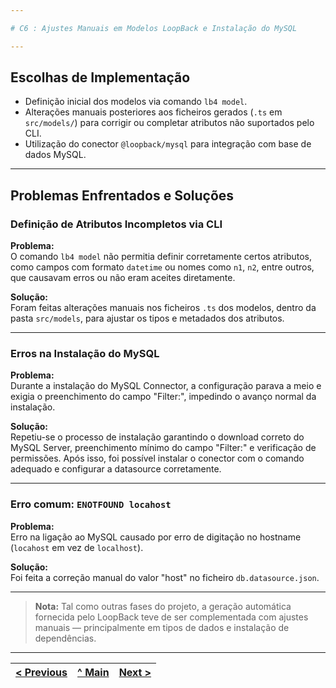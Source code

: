 ```yaml
---

# C6 : Ajustes Manuais em Modelos LoopBack e Instalação do MySQL

---
```


## Escolhas de Implementação

- Definição inicial dos modelos via comando `lb4 model`.
- Alterações manuais posteriores aos ficheiros gerados (`.ts` em `src/models/`) para corrigir ou completar atributos não suportados pelo CLI.
- Utilização do conector `@loopback/mysql` para integração com base de dados MySQL.

---

## Problemas Enfrentados e Soluções

### Definição de Atributos Incompletos via CLI

**Problema:**  
O comando `lb4 model` não permitia definir corretamente certos atributos, como campos com formato `datetime` ou nomes como `n1`, `n2`, entre outros, que causavam erros ou não eram aceites diretamente.

**Solução:**  
Foram feitas alterações manuais nos ficheiros `.ts` dos modelos, dentro da pasta `src/models`, para ajustar os tipos e metadados dos atributos.

---

### Erros na Instalação do MySQL

**Problema:**  
Durante a instalação do MySQL Connector, a configuração parava a meio e exigia o preenchimento do campo "Filter:", impedindo o avanço normal da instalação.

**Solução:**  
Repetiu-se o processo de instalação garantindo o download correto do MySQL Server, preenchimento mínimo do campo "Filter:" e verificação de permissões. Após isso, foi possível instalar o conector com o comando adequado e configurar a datasource corretamente.

---

### Erro comum: `ENOTFOUND locahost`

**Problema:**  
Erro na ligação ao MySQL causado por erro de digitação no hostname (`locahost` em vez de `localhost`).

**Solução:**  
Foi feita a correção manual do valor "host" no ficheiro `db.datasource.json`.

---

> **Nota:** Tal como outras fases do projeto, a geração automática fornecida pelo LoopBack teve de ser complementada com ajustes manuais — principalmente em tipos de dados e instalação de dependências.

---

| [< Previous](p05.md) | [^ Main](../../README.md) | [Next >](p07.md) |
|:----------------------:|:-------------------------:|:------------------:|
